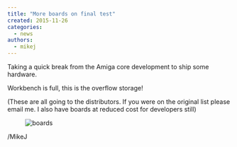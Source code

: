 ```yaml
---
title: "More boards on final test"
created: 2015-11-26
categories: 
  - news
authors: 
  - mikej
---
```


Taking a quick break from the Amiga core development to ship some hardware.

Workbench is full, this is the overflow storage!

(These are all going to the distributors. If you were on the original list please email me. I also have boards at reduced cost for developers still)

<figure>

![boards](@assets/images/boards-300x169.jpg)

</figure>
/MikeJ
